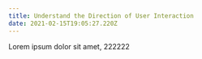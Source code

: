 ```yaml
---
title: Understand the Direction of User Interaction
date: 2021-02-15T19:05:27.220Z
---
```


Lorem ipsum dolor sit amet, 222222
